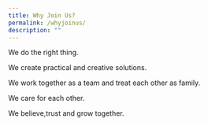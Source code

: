 ```yaml
---
title: Why Join Us?
permalink: /whyjoinus/
description: ""
---
```

We do the right thing.

We create practical and creative solutions.

We work together as a team and treat each other as family.

We care for each other.

We believe,trust and grow together. 
